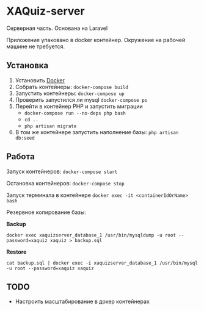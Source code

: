 # XAQuiz-server

Серверная часть. Основана на Laravel

Приложение упаковано в docker контейнер. Окружение на рабочей машине не требуется. 

## Установка 
1. Установить [Docker](https://docker.com)
2. Собрать контейнеры: `docker-compose build`
3. Запустить контейнеры: `docker-compose up`
4. Проверить запустился ли mysql `docker-compose ps`
4. Перейти в контейнер PHP и запустить миграции
    * `docker-compose run --no-deps php bash`
    * `cd ..`
    * `php artisan migrate`
5. В том же контейнере запустить наполнение базы: `php artisan  db:seed`

## Работа
Запуск контейнеров: `docker-compose start`

Остановка контейнеров: `docker-compose stop`

Запуск терминала в контейнере `docker exec -it <containerIdOrName> bash`

Резервное копирование базы:

**Backup**

`docker exec xaquizserver_database_1 /usr/bin/mysqldump -u root --password=xaquiz xaquiz > backup.sql`

**Restore**

`cat backup.sql | docker exec -i xaquizserver_database_1 /usr/bin/mysql -u root --password=xaquiz xaquiz`

## TODO
* Настроить масштабирование в докер контейнерах  
